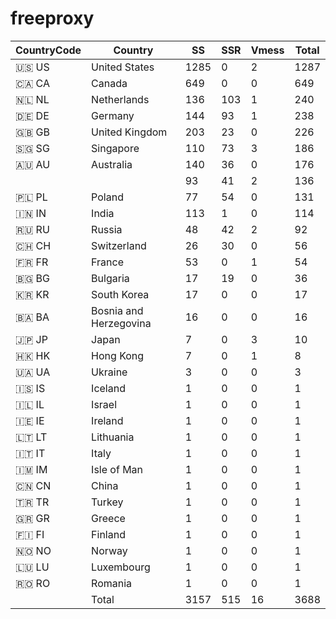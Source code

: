# freeproxy

|CountryCode|Country|SS|SSR|Vmess|Total|
|  ----  | ----  |  ----  | ----  |  ----  | ----  |
|🇺🇸 US|United States|1285|0|2|1287|
|🇨🇦 CA|Canada|649|0|0|649|
|🇳🇱 NL|Netherlands|136|103|1|240|
|🇩🇪 DE|Germany|144|93|1|238|
|🇬🇧 GB|United Kingdom|203|23|0|226|
|🇸🇬 SG|Singapore|110|73|3|186|
|🇦🇺 AU|Australia|140|36|0|176|
| ||93|41|2|136|
|🇵🇱 PL|Poland|77|54|0|131|
|🇮🇳 IN|India|113|1|0|114|
|🇷🇺 RU|Russia|48|42|2|92|
|🇨🇭 CH|Switzerland|26|30|0|56|
|🇫🇷 FR|France|53|0|1|54|
|🇧🇬 BG|Bulgaria|17|19|0|36|
|🇰🇷 KR|South Korea|17|0|0|17|
|🇧🇦 BA|Bosnia and Herzegovina|16|0|0|16|
|🇯🇵 JP|Japan|7|0|3|10|
|🇭🇰 HK|Hong Kong|7|0|1|8|
|🇺🇦 UA|Ukraine|3|0|0|3|
|🇮🇸 IS|Iceland|1|0|0|1|
|🇮🇱 IL|Israel|1|0|0|1|
|🇮🇪 IE|Ireland|1|0|0|1|
|🇱🇹 LT|Lithuania|1|0|0|1|
|🇮🇹 IT|Italy|1|0|0|1|
|🇮🇲 IM|Isle of Man|1|0|0|1|
|🇨🇳 CN|China|1|0|0|1|
|🇹🇷 TR|Turkey|1|0|0|1|
|🇬🇷 GR|Greece|1|0|0|1|
|🇫🇮 FI|Finland|1|0|0|1|
|🇳🇴 NO|Norway|1|0|0|1|
|🇱🇺 LU|Luxembourg|1|0|0|1|
|🇷🇴 RO|Romania|1|0|0|1|
||Total|3157|515|16|3688|
